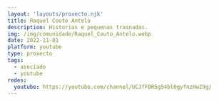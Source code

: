 ```yaml
---
layout: 'layouts/proxecto.njk'
title: Raquel Couto Antelo
description: Historias e pequenas trasnadas.
img: /img/comunidade/Raquel_Couto_Antelo.webp
date: 2022-11-01
platform: youtube
type: proxecto
tags:
  - asociado
  - youtube
redes:
  youtube: https://youtube.com/channel/UCJfFDR5g54bl0gyfnzHwZ9g/
---
```

